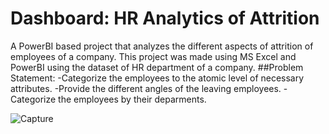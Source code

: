 # Dashboard: HR Analytics of Attrition
A PowerBI based project that analyzes the different aspects of attrition of employees of a company.
This project was made using MS Excel and PowerBI using the dataset of HR department of a company.
##Problem Statement:
-Categorize the employees to the atomic level of necessary attributes.
-Provide the different angles of the leaving employees.
-Categorize the employees by their deparments.


![Capture](https://github.com/MirzaViraadBaig/attrition_bi/assets/99425354/0fc95aa2-2b18-4015-afab-ddeefc78f178)
